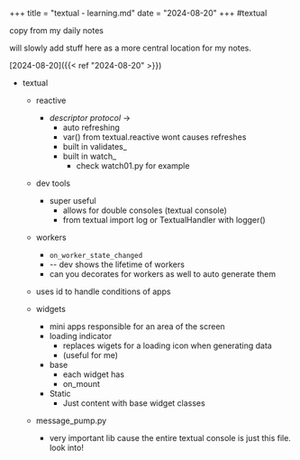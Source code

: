 +++
title = "textual - learning.md"
date = "2024-08-20"
+++
#textual 

copy from my daily notes

will slowly add stuff here as a more central location for my notes.

[2024-08-20]({{< ref "2024-08-20" >}})
- textual
	- reactive
		- _descriptor protocol_ -> 
			- auto refreshing 
			- var() from textual.reactive wont causes refreshes
			- built in validates_
			- built in watch_ 
				- check watch01.py for example
	- dev tools
		- super useful
			- allows for double consoles (textual console)
			- from textual import log or TextualHandler with logger()
	- workers
		- `on_worker_state_changed`
		- -- dev shows the lifetime of workers
		- can you decorates for workers as well to auto generate them
	
	- uses id to handle conditions of apps
	
	- widgets
		- mini apps responsible for an area of the screen
		- loading indicator 
			- replaces wigets for a loading icon when generating data
			- (useful for me)
		- base
			- each widget has
			- on_mount
		- Static 
			- Just content with base widget classes
		
	- message_pump.py
		- very important lib cause the entire textual console is just this file. look into! 
